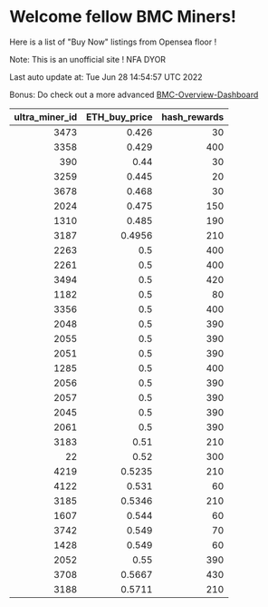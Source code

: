 # Welcome fellow BMC Miners!
Here is a list of "Buy Now" listings from Opensea floor !

Note: This is an unofficial site ! NFA DYOR

Last auto update at: Tue Jun 28 14:54:57 UTC 2022

Bonus: Do check out a more advanced [BMC-Overview-Dashboard](https://dune.com/defifunk/BMC-Overview-Dashboard)


|   ultra_miner_id |   ETH_buy_price |   hash_rewards |
|-----------------:|----------------:|---------------:|
|             3473 |          0.426  |             30 |
|             3358 |          0.429  |            400 |
|              390 |          0.44   |             30 |
|             3259 |          0.445  |             20 |
|             3678 |          0.468  |             30 |
|             2024 |          0.475  |            150 |
|             1310 |          0.485  |            190 |
|             3187 |          0.4956 |            210 |
|             2263 |          0.5    |            400 |
|             2261 |          0.5    |            400 |
|             3494 |          0.5    |            420 |
|             1182 |          0.5    |             80 |
|             3356 |          0.5    |            400 |
|             2048 |          0.5    |            390 |
|             2055 |          0.5    |            390 |
|             2051 |          0.5    |            390 |
|             1285 |          0.5    |            400 |
|             2056 |          0.5    |            390 |
|             2057 |          0.5    |            390 |
|             2045 |          0.5    |            390 |
|             2061 |          0.5    |            390 |
|             3183 |          0.51   |            210 |
|               22 |          0.52   |            300 |
|             4219 |          0.5235 |            210 |
|             4122 |          0.531  |             60 |
|             3185 |          0.5346 |            210 |
|             1607 |          0.544  |             60 |
|             3742 |          0.549  |             70 |
|             1428 |          0.549  |             60 |
|             2052 |          0.55   |            390 |
|             3708 |          0.5667 |            430 |
|             3188 |          0.5711 |            210 |